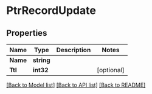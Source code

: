 # PtrRecordUpdate

## Properties

Name | Type | Description | Notes
------------ | ------------- | ------------- | -------------
**Name** | **string** |  | 
**Ttl** | **int32** |  | [optional] 

[[Back to Model list]](../README.md#documentation-for-models) [[Back to API list]](../README.md#documentation-for-api-endpoints) [[Back to README]](../README.md)


